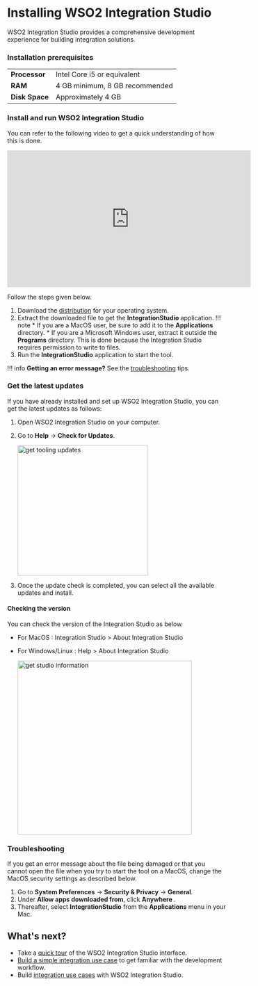 # Installing WSO2 Integration Studio

WSO2 Integration Studio provides a comprehensive development experience for building integration solutions.

### Installation prerequisites

<table>
    <tr>
        <td><b>Processor</b></td>
        <td>Intel Core i5 or equivalent </td>
    </tr>
    <tr>
        <td><b>RAM</b></td>
        <td>4 GB minimum, 8 GB recommended </td>
    </tr>
    <tr>
        <td><b>Disk Space</b></td>
        <td>Approximately 4 GB </td>
    </tr>
</table>

### Install and run WSO2 Integration Studio

You can refer to the following video to get a quick understanding of how this is done.

<iframe width="560" height="315" src="https://www.youtube.com/embed/jS47WsycaII" frameborder="0" allow="accelerometer; autoplay; clipboard-write; encrypted-media; gyroscope; picture-in-picture" allowfullscreen></iframe>

Follow the steps given below.

1.  Download the [distribution](https://wso2.com/integration/integration-studio/) for your operating system.
2.  Extract the downloaded file to get the **IntegrationStudio**
    application. 
    !!! note
        * If you are a MacOS user, be sure to add it to the **Applications** directory.
        * If you are a Microsoft Windows user, extract it outside the **Programs** directory. This is done because the Integration Studio requires permission to write to files.
3.  Run the **IntegrationStudio** application to start the tool.

!!! info
    **Getting an error message?** See the [troubleshooting](#troubleshooting) tips.

### Get the latest updates

If you have already installed and set up WSO2 Integration Studio, you can get the latest updates as follows:

1.  Open WSO2 Integration Studio on your computer.
2.  Go to **Help** -> **Check for Updates**.

    <img src="{{base_path}}/assets/img/integrate/get-tooling-updates.png" alt="get tooling updates" width="300">

3.  Once the update check is completed, you can select all the available updates and install.

#### Checking the version

You can check the version of the Integration Studio as below.

* For MacOS : Integration Studio > About Integration Studio
* For Windows/Linux : Help > About Integration Studio

    <img src="{{base_path}}/assets/img/integrate/about-integration-studio.png" alt="get studio information" width="400">

### Troubleshooting

If you get an error message about the file being damaged or that you
cannot open the file when you try to start the tool on a MacOS, change the
MacOS security settings as described below.

1.  Go to **System Preferences** -\> **Security & Privacy** -\> **General**.
2.  Under **Allow apps downloaded from**, click **Anywhere** .
3.  Thereafter, select **IntegrationStudio** from the **Applications** menu in your Mac.

## What's next?

-   Take a [quick tour]({{base_path}}/integrate/develop/wso2-integration-studio) of the WSO2 Integration Studio interface.
-   [Build a simple integration use case]({{base_path}}/integrate/develop/integration-development-kickstart) to get familiar with the development workflow. 
-   Build [integration use cases]({{base_path}}/integrate/integration-overview) with WSO2 Integration Studio.
